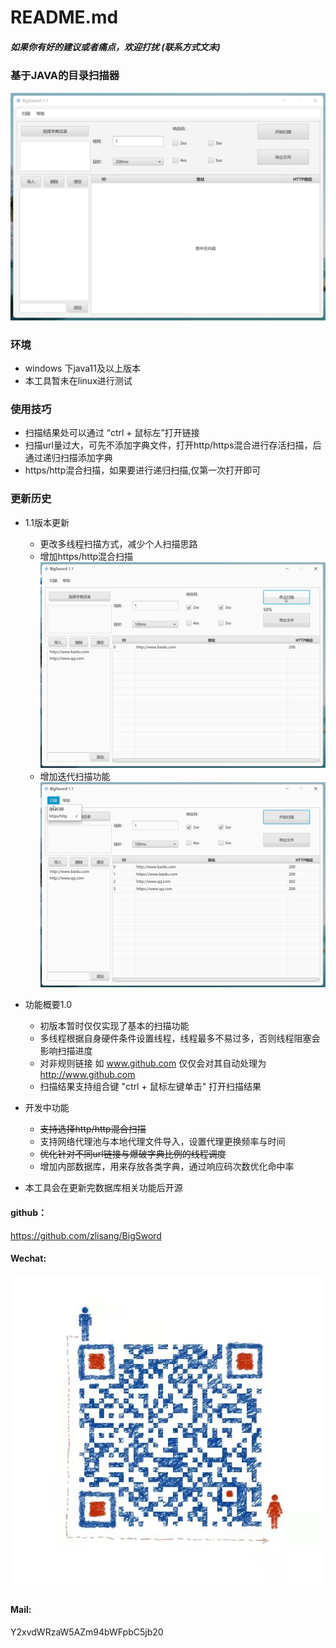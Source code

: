 # README.md
##### 如果你有好的建议或者痛点，欢迎打扰 (联系方式文末)
### 基于JAVA的目录扫描器
![avatar](image/1.png)
### 环境
* windows 下java11及以上版本
* 本工具暂未在linux进行测试
### 使用技巧
* 扫描结果处可以通过 “ctrl + 鼠标左”打开链接
* 扫描url量过大，可先不添加字典文件，打开http/https混合进行存活扫描，后通过递归扫描添加字典
* https/http混合扫描，如果要进行递归扫描,仅第一次打开即可

### 更新历史
* 1.1版本更新
  * 更改多线程扫描方式，减少个人扫描思路
  * 增加https/http混合扫描
  ![avatar](image/1.gif)
  * 增加迭代扫描功能
  ![avatar](image/2.gif)
* 功能概要1.0
    * 初版本暂时仅仅实现了基本的扫描功能
    * 多线程根据自身硬件条件设置线程，线程最多不易过多，否则线程阻塞会影响扫描进度
    * 对非规则链接 如 www.github.com 仅仅会对其自动处理为 http://www.github.com
    * 扫描结果支持组合键 "ctrl + 鼠标左键单击" 打开扫描结果

* 开发中功能
    * ~~支持选择http/http混合扫描~~
    * 支持网络代理池与本地代理文件导入，设置代理更换频率与时间
    * ~~优化针对不同url链接与爆破字典比例的线程调度~~
    * 增加内部数据库，用来存放各类字典，通过响应码次数优化命中率


* 本工具会在更新完数据库相关功能后开源

#### github：
https://github.com/zlisang/BigSword

#### Wechat:
![avatar](image/WeChat.jpg)

#### Mail:

Y2xvdWRzaW5AZm94bWFpbC5jb20
